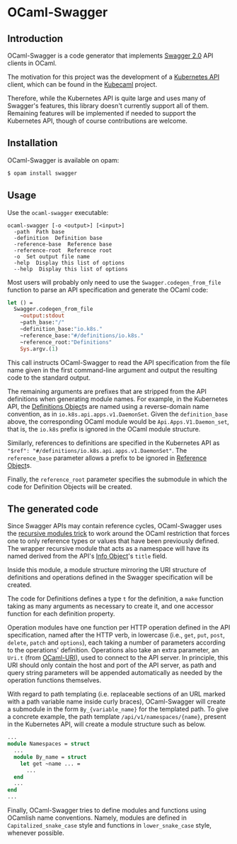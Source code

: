 # OCaml-Swagger

## Introduction

OCaml-Swagger is a code generator that implements
[Swagger 2.0](https://github.com/OAI/OpenAPI-Specification/blob/master/versions/2.0.md)
API clients in OCaml.

The motivation for this project was the development of a
[Kubernetes API](https://kubernetes.io/docs/reference/)
client, which can be found in the
[Kubecaml](https://github.com/andrenth/kubecaml)
project.

Therefore, while the Kubernetes API is quite large and uses many of Swagger's
features, this library doesn't currently support all of them. Remaining features
will be implemented if needed to support the Kubernetes API, though of course
contributions are welcome.

## Installation

OCaml-Swagger is available on opam:

```sh
$ opam install swagger
```

## Usage

Use the `ocaml-swagger` executable:

``` shell
ocaml-swagger [-o <output>] [<input>]
  -path  Path base
  -definition  Definition base
  -reference-base  Reference base
  -reference-root  Reference root
  -o  Set output file name
  -help  Display this list of options
  --help  Display this list of options
```

Most users will probably only need to use the `Swagger.codegen_from_file`
function to parse an API specification and generate the OCaml code:

```ocaml
let () =
  Swagger.codegen_from_file
    ~output:stdout
    ~path_base:"/"
    ~definition_base:"io.k8s."
    ~reference_base:"#/definitions/io.k8s."
    ~reference_root:"Definitions"
    Sys.argv.(1)
```

This call instructs OCaml-Swagger to read the API specification from the file
name given in the first command-line argument and output the resulting code to
the standard output.

The remaining arguments are prefixes that are stripped from the API definitions
when generating module names. For example, in the Kubernetes API, the
[Definitions Object](https://github.com/OAI/OpenAPI-Specification/blob/master/versions/2.0.md#definitionsObject)s
are named using a reverse-domain name convention, as in
`io.k8s.api.apps.v1.DaemonSet`. Given the `definition_base` above, the
corresponding OCaml module would be `Api.Apps.V1.Daemon_set`, that is, the
`io.k8s` prefix is ignored in the OCaml module structure.

Similarly, references to definitions are specified in the Kubernetes API as
`"$ref": "#/definitions/io.k8s.api.apps.v1.DaemonSet"`. The `reference_base`
parameter allows a prefix to be ignored in
[Reference Object](https://github.com/OAI/OpenAPI-Specification/blob/master/versions/2.0.md#referenceObject)s.

Finally, the `reference_root` parameter specifies the submodule in which the
code for Definition Objects will be created.

## The generated code

Since Swagger APIs may contain reference cycles, OCaml-Swagger uses the
[recursive modules trick](https://blog.janestreet.com/a-trick-recursive-modules-from-recursive-signatures/)
to work around the OCaml restriction that forces one to only reference types or
values that have been previously defined. The wrapper recursive module that
acts as a namespace will have its named derived from the API's
[Info Object](https://github.com/OAI/OpenAPI-Specification/blob/master/versions/2.0.md#infoObject)'s
`title` field.

Inside this module, a module structure mirroring the URI structure of
definitions and operations defined in the Swagger specification will be created.

The code for Definitions defines a type `t` for the definition, a `make`
function taking as many arguments as necessary to create it, and one accessor
function for each definition property.

Operation modules have one function per HTTP operation defined in the API
specification, named after the HTTP verb, in lowercase (i.e., `get`, `put`,
`post`, `delete`, `patch` and `options`), each taking a number of parameters
according to the operations' definition. Operations also take an extra
parameter, an `Uri.t` (from [OCaml-URI](https://github.com/mirage/ocaml-uri)),
used to connect to the API server. In principle, this URI should only contain
the host and port of the API server, as path and query string parameters will
be appended automatically as needed by the operation functions themselves.

With regard to path templating (i.e. replaceable sections of an URL marked with
a path variable name inside curly braces), OCaml-Swagger will create a submodule
in the form `By_{variable_name}` for the templated path. To give a concrete
example, the path template `/api/v1/namespaces/{name}`, present in the
Kubernetes API, will create a module structure such as below.

```ocaml
...
module Namespaces = struct
  ...
  module By_name = struct
    let get ~name ... =
      ...
  end
  ...
end
...
```

Finally, OCaml-Swagger tries to define modules and functions using OCamlish
name conventions. Namely, modules are defined in `Capitalized_snake_case` style
and functions in `lower_snake_case` style, whenever possible.
